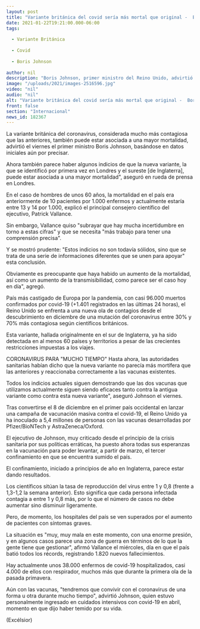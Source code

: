 ```yaml
---
layout: post
title: "Variante británica del covid sería más mortal que original -  Boris Johnson"
date: 2021-01-22T19:21:00.000-06:00
tags:
  
  - Variante Británica
  
  - Covid
  
  - Boris Johnson
  
author: nil
description: "Boris Johnson, primer ministro del Reino Unido, advirtió que la variante del coronavirus detectada en el país podría ser más mortal que la que originó la actual pandemia."
image: "/uploads/2021/images-2516596.jpg"
video: "nil"
audio: "nil"
alt: "Variante británica del covid sería más mortal que original -  Boris Johnson"
front: false
section: "Internacional"
news_id: 182367
---
```


La variante británica del coronavirus, considerada mucho más contagiosa que las anteriores, también puede estar asociada a una mayor mortalidad, advirtió el viernes el primer ministro Boris Johnson, basándose en datos iniciales aún por precisar. 

Ahora también parece haber algunos indicios de que la nueva variante, la que se identificó por primera vez en Londres y el sureste [de Inglaterra], puede estar asociada a una mayor mortalidad", aseguró en rueda de prensa en Londres.

En el caso de hombres de unos 60 años, la mortalidad en el país era anteriormente de 10 pacientes por 1.000 enfermos y actualmente estaría entre 13 y 14 por 1.000, explicó el principal consejero científico del ejecutivo, Patrick Vallance.

Sin embargo, Vallance quiso "subrayar que hay mucha incertidumbre en torno a estas cifras" y que se necesita "más trabajo para tener una comprensión precisa".

Y se mostró prudente: "Estos indicios no son todavía sólidos, sino que se trata de una serie de informaciones diferentes que se unen para apoyar" esta conclusión.

Obviamente es preocupante que haya habido un aumento de la mortalidad, así como un aumento de la transmisibilidad, como parece ser el caso hoy en día", agregó.

País más castigado de Europa por la pandemia, con casi 96.000 muertos confirmados por covid-19 (+1.401 registrados en las últimas 24 horas), el Reino Unido se enfrenta a una nueva ola de contagios desde el descubrimiento en diciembre de una mutación del coronavirus entre 30% y 70% más contagiosa según científicos británicos.

Esta variante, hallada originalmente en el sur de Inglaterra, ya ha sido detectada en al menos 60 países y territorios a pesar de las crecientes restricciones impuestas a los viajes. 

 

CORONAVIRUS PARA "MUCHO TIEMPO"
Hasta ahora, las autoridades sanitarias habían dicho que la nueva variante no parecía más mortífera que las anteriores y reaccionaba correctamente a las vacunas existentes.

Todos los indicios actuales siguen demostrando que las dos vacunas que utilizamos actualmente siguen siendo eficaces tanto contra la antigua variante como contra esta nueva variante", aseguró Johnson el viernes.

Tras convertirse el 8 de diciembre en el primer país occidental en lanzar una campaña de vacunación masiva contra el covid-19, el Reino Unido ya ha inoculado a 5,4 millones de personas con las vacunas desarrolladas por Pfizer/BioNTech y AstraZeneca/Oxford.

El ejecutivo de Johnson, muy criticado desde el principio de la crisis sanitaria por sus políticas erráticas, ha puesto ahora todas sus esperanzas en la vacunación para poder levantar, a partir de marzo, el tercer confinamiento en que se encuentra sumido el país.

El confinamiento, iniciado a principios de año en Inglaterra, parece estar dando resultados. 

Los científicos sitúan la tasa de reproducción del virus entre 1 y 0,8 (frente a 1,3-1,2 la semana anterior). Esto significa que cada persona infectada contagia a entre 1 y 0,8 más, por lo que el número de casos no debe aumentar sino disminuir ligeramente.

Pero, de momento, los hospitales del país se ven superados por el aumento de pacientes con síntomas graves.

La situación es "muy, muy mala en este momento, con una enorme presión, y en algunos casos parece una zona de guerra en términos de lo que la gente tiene que gestionar", afirmó Vallance el miércoles, día en que el país batió todos los récords, registrando 1.820 nuevos fallecimientos.

Hay actualmente unos 38.000 enfermos de covid-19 hospitalizados, casi 4.000 de ellos con respirador, muchos más que durante la primera ola de la pasada primavera.

Aún con las vacunas, "tendremos que convivir con el coronavirus de una forma u otra durante mucho tiempo", advirtió Johnson, quien estuvo personalmente ingresado en cuidados intensivos con covid-19 en abril, momento en que dijo haber temido por su vida.

(Excélsior)
